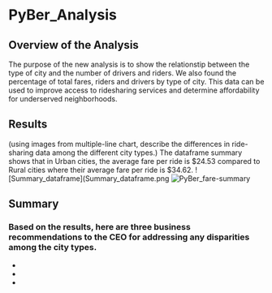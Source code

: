 # PyBer_Analysis

## Overview of the Analysis
The purpose of the new analysis is to show the relationstip between the type of city and the number of drivers and riders. We also found the percentage of total fares, riders and drivers by type of city. This data can be used to improve access to ridesharing services and determine affordability for underserved neighborhoods. 

## Results
(using images from multiple-line chart, describe the differences in ride-sharing data among the different city types.)
The dataframe summary shows that in Urban cities, the average fare per ride is $24.53 compared to Rural cities where their average fare per ride is $34.62. 
![Summary_dataframe](Summary_dataframe.png
![PyBer_fare-summary](PyBer_fare-summary.png)

## Summary 
### Based on the results, here are three business recommendations to the CEO for addressing any disparities among the city types.
-
-
-

